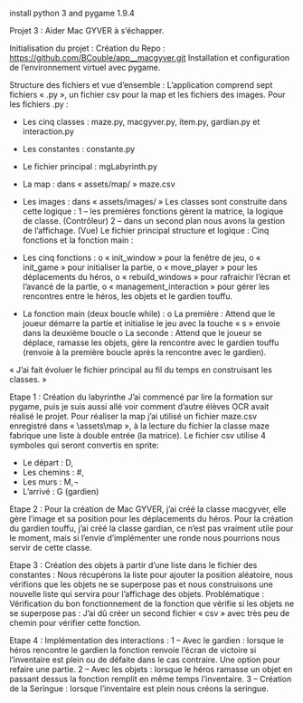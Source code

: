 
install python 3 and pygame 1.9.4

Projet 3 : Aider Mac GYVER à s’échapper.

Initialisation du projet :
Création du Repo :
https://github.com/BCouble/app__macgyver.git
Installation et configuration de l’environnement virtuel avec pygame.

Structure des fichiers et vue d’ensemble :
L’application comprend sept fichiers « .py », un fichier csv pour la map et les fichiers des images.
Pour les fichiers .py : 
-	Les cinq classes : maze.py, macgyver.py, item.py, gardian.py et interaction.py
-	Les constantes : constante.py
-	Le fichier principal : mgLabyrinth.py
-	La map : dans « assets/map/ » maze.csv
-	Les images : dans « assets/images/ »
Les classes sont construite dans cette logique :
1 – les premières fonctions gèrent la matrice, la logique de classe. (Contrôleur)
2 – dans un second plan nous avons la gestion de l’affichage. (Vue)
Le fichier principal structure et logique :
Cinq fonctions et la fonction main : 
-	Les cinq fonctions : 
o	« init_window » pour la fenêtre de jeu, 
o	« init_game » pour initialiser la partie, 
o	« move_player » pour les déplacements du héros, 
o	« rebuild_windows » pour rafraichir l’écran et l’avancé de la partie,
o	« management_interaction » pour gérer les rencontres entre le héros, les objets et le gardien touffu.

-	La fonction main (deux boucle while) : 
o	La première : Attend que le joueur démarre la partie et initialise le jeu avec la touche « s » envoie dans la deuxième boucle
o	La seconde : Attend que le joueur se déplace, ramasse les objets, gère la rencontre avec le gardien touffu (renvoie à la première boucle après la rencontre avec le gardien).

« J’ai fait évoluer le fichier principal au fil du temps en construisant les classes. »






Etape 1 : 
Création du labyrinthe
J’ai commencé par lire la formation sur pygame, puis je suis aussi allé voir comment d’autre élèves OCR avait réalisé le projet.
Pour réaliser la map j’ai utilisé un fichier maze.csv enregistré dans « \assets\map », à la lecture du fichier la classe maze fabrique une liste à double entrée (la matrice).
Le fichier csv utilise 4 symboles qui seront convertis en sprite:
-	Le départ : D,
-	Les chemins : #,
-	Les murs : M,¬
-	L’arrivé : G (gardien)

Etape 2 :
Pour la création de Mac GYVER, j’ai créé la classe macgyver, elle gère l’image et sa position pour les déplacements du héros.
Pour la création du gardien touffu, j’ai créé la classe gardian, ce n’est pas vraiment utile pour le moment, mais si l’envie d’implémenter une ronde nous pourrions nous servir de cette classe.

Etape 3 :
Création des objets à partir d’une liste dans le fichier des constantes :
Nous récupérons la liste pour ajouter la position aléatoire, nous vérifions que les objets ne se superpose pas et nous construisons une nouvelle liste qui servira pour l’affichage des objets.
Problématique : 
Vérification du bon fonctionnement de la fonction que vérifie si les objets ne se superpose pas : J’ai dû créer un second fichier « csv » avec très peu de chemin pour vérifier cette fonction.

Etape 4 : 
Implémentation des interactions :
	1 – Avec le gardien : lorsque le héros rencontre le gardien la fonction renvoie l’écran de victoire si l’inventaire est plein ou de défaite dans le cas contraire.
Une option pour refaire une partie.
	2 – Avec les objets : lorsque le héros ramasse un objet en passant dessus la fonction remplit en même temps l’inventaire.
	3 – Création de la Seringue : lorsque l’inventaire est plein nous créons la seringue.
